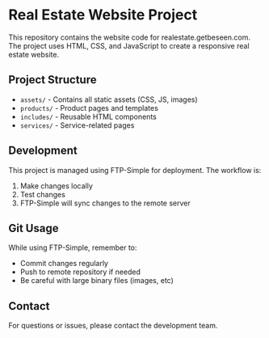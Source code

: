 # Real Estate Website Project

This repository contains the website code for realestate.getbeseen.com. The project uses HTML, CSS, and JavaScript to create a responsive real estate website.

## Project Structure

- `assets/` - Contains all static assets (CSS, JS, images)
- `products/` - Product pages and templates
- `includes/` - Reusable HTML components
- `services/` - Service-related pages

## Development

This project is managed using FTP-Simple for deployment. The workflow is:

1. Make changes locally
2. Test changes
3. FTP-Simple will sync changes to the remote server

## Git Usage

While using FTP-Simple, remember to:
- Commit changes regularly
- Push to remote repository if needed
- Be careful with large binary files (images, etc)

## Contact

For questions or issues, please contact the development team. 